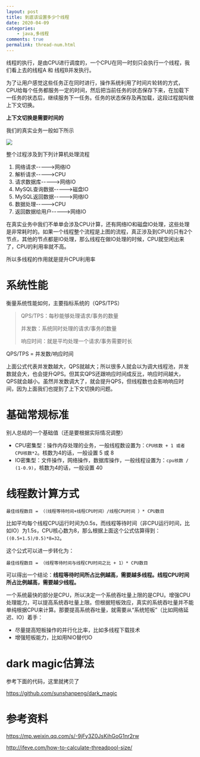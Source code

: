 ```yaml
---
layout: post
title: 到底该设置多少个线程
date: 2020-04-09
categories:
    - java,多线程
comments: true
permalink: thread-num.html
---
```


线程的执行，是由CPU进行调度的，一个CPU在同一时刻只会执行一个线程，我们看上去的线程A 和 线程B并发执行。

为了让用户感觉这些任务正在同时进行，操作系统利用了时间片轮转的方式，CPU给每个任务都服务一定的时间，然后把当前任务的状态保存下来，在加载下一任务的状态后，继续服务下一任务。任务的状态保存及再加载，这段过程就叫做上下文切换。

**上下文切换是需要时间的**

我们的真实业务一般如下所示

![](/assets/images/posts/thread-number/thread-num-1.jpg)

整个过程涉及到下列计算机处理流程

1. 网络请求----->网络IO
2. 解析请求----->CPU
3. 请求数据库----->网络IO
4. MySQL查询数据----->磁盘IO
5. MySQL返回数据----->网络IO
6. 数据处理----->CPU
7. 返回数据给用户----->网络IO

在真实业务中我们不单单会涉及CPU计算，还有网络IO和磁盘IO处理，这些处理是非常耗时的。如果一个线程整个流程是上图的流程，真正涉及到CPU的只有2个节点，其他的节点都是IO处理，那么线程在做IO处理的时候，CPU就空闲出来了，CPU的利用率就不高。

所以多线程的作用就是提升CPU利用率

# 系统性能

衡量系统性能如何，主要指标系统的（QPS/TPS）

> QPS/TPS：每秒能够处理请求/事务的数量
>
> 并发数：系统同时处理的请求/事务的数量
>
> 响应时间：就是平均处理一个请求/事务需要时长

QPS/TPS = 并发数/响应时间

上面公式代表并发数越大，QPS就越大；所以很多人就会以为调大线程池，并发数就会大，也会提升QPS。但其实QPS还跟响应时间成反比，响应时间越大，QPS就会越小。虽然并发数调大了，就会提升QPS，但线程数也会影响响应时间，因为上面我们也提到了上下文切换的问题。

# 基础常规标准

别人总结的一个基础值（还是要根据实际情况调整）

- CPU密集型：操作内存处理的业务，一般线程数设置为：`CPU核数 + 1 或者 CPU核数*2`。核数为4的话，一般设置 5 或 8
- IO密集型：文件操作，网络操作，数据库操作，一般线程设置为：`cpu核数 / (1-0.9)`，核数为4的话，一般设置 40

# 线程数计算方式

```
最佳线程数目 = （（线程等待时间+线程CPU时间）/线程CPU时间 ）* CPU数目
```

比如平均每个线程CPU运行时间为0.5s，而线程等待时间（非CPU运行时间，比如IO）为1.5s，CPU核心数为8，那么根据上面这个公式估算得到：`((0.5+1.5)/0.5)*8=32`。

这个公式可以进一步转化为：

```
最佳线程数目 = （线程等待时间与线程CPU时间之比 + 1）* CPU数目
```

可以得出一个结论：**线程等待时间所占比例越高，需要越多线程。线程CPU时间所占比例越高，需要越少线程。**

一个系统最快的部分是CPU，所以决定一个系统吞吐量上限的是CPU。增强CPU处理能力，可以提高系统吞吐量上限。但根据短板效应，真实的系统吞吐量并不能单纯根据CPU来计算。那要提高系统吞吐量，就需要从“系统短板”（比如网络延迟、IO）着手：

- 尽量提高短板操作的并行化比率，比如多线程下载技术
- 增强短板能力，比如用NIO替代IO

# dark magic估算法

参考下面的代码，这里就拷贝了

https://github.com/sunshanpeng/dark_magic

# 参考资料

https://mp.weixin.qq.com/s/-9jFy3Z0JsKihGoG1nr2rw

http://ifeve.com/how-to-calculate-threadpool-size/

